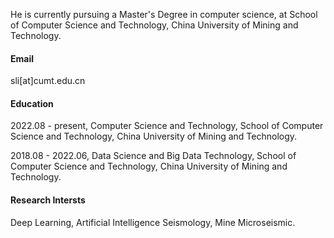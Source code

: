 
He is currently pursuing a Master's Degree in computer science, at School of Computer Science and Technology, China University of Mining and Technology.

#### Email
sli[at]cumt.edu.cn

#### Education
2022.08 - present, Computer Science and Technology, School of Computer Science and Technology, China University of Mining and Technology.

2018.08 - 2022.06, Data Science and Big Data Technology, School of Computer Science and Technology, China University of Mining and Technology.

#### Research Intersts
Deep Learning, Artificial Intelligence Seismology, Mine Microseismic.
